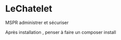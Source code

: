 # LeChatelet
MSPR administrer et sécuriser

Après installation , penser à faire un composer install 
